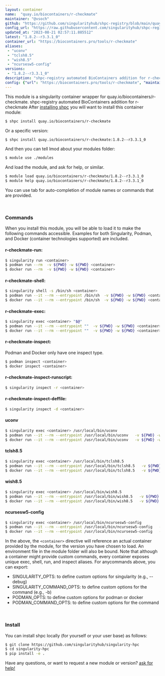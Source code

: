 ```yaml
---
layout: container
name:  "quay.io/biocontainers/r-checkmate"
maintainer: "@vsoch"
github: "https://github.com/singularityhub/shpc-registry/blob/main/quay.io/biocontainers/r-checkmate/container.yaml"
config_url: "https://raw.githubusercontent.com/singularityhub/shpc-registry/main/quay.io/biocontainers/r-checkmate/container.yaml"
updated_at: "2023-08-21 02:57:11.885512"
latest: "1.8.2--r3.3.1_0"
container_url: "https://biocontainers.pro/tools/r-checkmate"
aliases:
 - "uconv"
 - "tclsh8.5"
 - "wish8.5"
 - "ncursesw5-config"
versions:
 - "1.8.2--r3.3.1_0"
description: "shpc-registry automated BioContainers addition for r-checkmate"
config: {"url": "https://biocontainers.pro/tools/r-checkmate", "maintainer": "@vsoch", "description": "shpc-registry automated BioContainers addition for r-checkmate", "latest": {"1.8.2--r3.3.1_0": "sha256:39de3c25915c570841c285c5073509b6d43ad74619ea326b81833edf798524f3"}, "tags": {"1.8.2--r3.3.1_0": "sha256:39de3c25915c570841c285c5073509b6d43ad74619ea326b81833edf798524f3"}, "docker": "quay.io/biocontainers/r-checkmate", "aliases": {"uconv": "/usr/local/bin/uconv", "tclsh8.5": "/usr/local/bin/tclsh8.5", "wish8.5": "/usr/local/bin/wish8.5", "ncursesw5-config": "/usr/local/bin/ncursesw5-config"}}
---
```


This module is a singularity container wrapper for quay.io/biocontainers/r-checkmate.
shpc-registry automated BioContainers addition for r-checkmate
After [installing shpc](#install) you will want to install this container module:


```bash
$ shpc install quay.io/biocontainers/r-checkmate
```

Or a specific version:

```bash
$ shpc install quay.io/biocontainers/r-checkmate:1.8.2--r3.3.1_0
```

And then you can tell lmod about your modules folder:

```bash
$ module use ./modules
```

And load the module, and ask for help, or similar.

```bash
$ module load quay.io/biocontainers/r-checkmate/1.8.2--r3.3.1_0
$ module help quay.io/biocontainers/r-checkmate/1.8.2--r3.3.1_0
```

You can use tab for auto-completion of module names or commands that are provided.

<br>

### Commands

When you install this module, you will be able to load it to make the following commands accessible.
Examples for both Singularity, Podman, and Docker (container technologies supported) are included.

#### r-checkmate-run:

```bash
$ singularity run <container>
$ podman run --rm  -v ${PWD} -w ${PWD} <container>
$ docker run --rm  -v ${PWD} -w ${PWD} <container>
```

#### r-checkmate-shell:

```bash
$ singularity shell -s /bin/sh <container>
$ podman run --it --rm --entrypoint /bin/sh  -v ${PWD} -w ${PWD} <container>
$ docker run --it --rm --entrypoint /bin/sh  -v ${PWD} -w ${PWD} <container>
```

#### r-checkmate-exec:

```bash
$ singularity exec <container> "$@"
$ podman run --it --rm --entrypoint ""  -v ${PWD} -w ${PWD} <container> "$@"
$ docker run --it --rm --entrypoint ""  -v ${PWD} -w ${PWD} <container> "$@"
```

#### r-checkmate-inspect:

Podman and Docker only have one inspect type.

```bash
$ podman inspect <container>
$ docker inspect <container>
```

#### r-checkmate-inspect-runscript:

```bash
$ singularity inspect -r <container>
```

#### r-checkmate-inspect-deffile:

```bash
$ singularity inspect -d <container>
```


#### uconv

```bash
$ singularity exec <container> /usr/local/bin/uconv
$ podman run --it --rm --entrypoint /usr/local/bin/uconv   -v ${PWD} -w ${PWD} <container> -c " $@"
$ docker run --it --rm --entrypoint /usr/local/bin/uconv   -v ${PWD} -w ${PWD} <container> -c " $@"
```


#### tclsh8.5

```bash
$ singularity exec <container> /usr/local/bin/tclsh8.5
$ podman run --it --rm --entrypoint /usr/local/bin/tclsh8.5   -v ${PWD} -w ${PWD} <container> -c " $@"
$ docker run --it --rm --entrypoint /usr/local/bin/tclsh8.5   -v ${PWD} -w ${PWD} <container> -c " $@"
```


#### wish8.5

```bash
$ singularity exec <container> /usr/local/bin/wish8.5
$ podman run --it --rm --entrypoint /usr/local/bin/wish8.5   -v ${PWD} -w ${PWD} <container> -c " $@"
$ docker run --it --rm --entrypoint /usr/local/bin/wish8.5   -v ${PWD} -w ${PWD} <container> -c " $@"
```


#### ncursesw5-config

```bash
$ singularity exec <container> /usr/local/bin/ncursesw5-config
$ podman run --it --rm --entrypoint /usr/local/bin/ncursesw5-config   -v ${PWD} -w ${PWD} <container> -c " $@"
$ docker run --it --rm --entrypoint /usr/local/bin/ncursesw5-config   -v ${PWD} -w ${PWD} <container> -c " $@"
```



In the above, the `<container>` directive will reference an actual container provided
by the module, for the version you have chosen to load. An environment file in the
module folder will also be bound. Note that although a container
might provide custom commands, every container exposes unique exec, shell, run, and
inspect aliases. For anycommands above, you can export:

 - SINGULARITY_OPTS: to define custom options for singularity (e.g., --debug)
 - SINGULARITY_COMMAND_OPTS: to define custom options for the command (e.g., -b)
 - PODMAN_OPTS: to define custom options for podman or docker
 - PODMAN_COMMAND_OPTS: to define custom options for the command

<br>

### Install

You can install shpc locally (for yourself or your user base) as follows:

```bash
$ git clone https://github.com/singularityhub/singularity-hpc
$ cd singularity-hpc
$ pip install -e .
```

Have any questions, or want to request a new module or version? [ask for help!](https://github.com/singularityhub/singularity-hpc/issues)